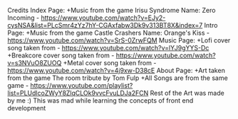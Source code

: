 Credits
 Index Page:
   +Music from the game Irisu Syndrome 
    Name: Zero Incoming - https://www.youtube.com/watch?v=EJy2-cysNSA&list=PLcSmr4zYz7hY-CGAxfabw3Dk9v313BT8X&index=7
 Intro Page:
   +Music from the game Castle Crashers
    Name: Orange's Kiss - https://www.youtube.com/watch?v=SrS-0ZrwFQM
 Music Page:
   +Lofi cover song taken from - https://www.youtube.com/watch?v=lYJ9gYYS-Dc
   +Breakcore cover song taken from - https://www.youtube.com/watch?v=s3NVuO8ZUOQ
   +Metal cover song taken from - https://www.youtube.com/watch?v=4j9xw-D38cE
 About Page:
   +Art taken from the game The room tribute by Tom Fulp 
   +All Songs are from the same game - https://www.youtube.com/playlist?list=PLUdlcoZWyY8ZlqCLOk9vvcFvuLDJa2FCN
Rest of the Art was made by me :)
This was mad while learning the concepts of front end development

